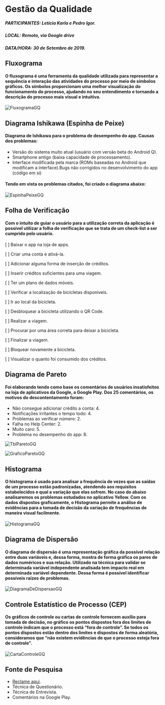 # Gestão da Qualidade

##### PARTICIPANTES: Letícia Karla e Pedro Igor.
##### LOCAL: Remoto, via Google drive
##### DATA/HORA: 30 de Setembro de 2019.

## Fluxograma
#### O fluxograma é uma ferramenta da qualidade utilizada para representar a sequência e interação das atividades do processo por meio de símbolos gráficos. Os símbolos proporcionam uma melhor visualização do funcionamento do processo, ajudando no seu entendimento e tornando a descrição do processo mais visual e intuitiva.

![FluxogramaGQ](/img/modelagem/gestaoqualidade/fluxograma.png)

## Diagrama Ishikawa (Espinha de Peixe)
#### Diagrama de Ishikawa para o problema de desempenho do app. Causas dos problemas:
* Versão do sistema muito atual (usuário com versão beta do Android Q).
* Smartphone antigo (baixa capacidade de processamento).
* Interface modificada pela marca (ROMs baseadas no Android que modificam a interface).Bugs não corrigidos no desenvolvimento do app (código em si)

#### Tendo em vista os problemas citados, foi criado o diagrama abaixo:

![EspinhaPeixeGQ](/img/modelagem/gestaoqualidade/espinha_de_peixe.png)

## Folha de Verificação
#### Com o intuito de guiar o usuário para a utilização correta da aplicação é possível utilizar a folha de verificação que se trata de um check-list a ser cumprido pelo usuário.

[ ] Baixar o app na loja de apps.

[ ] Criar uma conta e ativá-la.

[ ] Adicionar alguma forma de inserção de créditos.

[ ] Inserir créditos suficientes para uma viagem.

[ ] Ter um plano de dados móveis.

[ ] Verificar a localização de bicicletas disponíveis.

[ ] Ir ao local da bicicleta.

[ ] Desbloquear a bicicleta utilizando o QR Code.

[ ] Realizar a viagem.

[ ] Procurar por uma área correta para deixar a bicicleta.

[ ] Finalizar a viagem.

[ ] Bloquear novamente a bicicleta.

[ ] Visualizar o quanto foi consumido dos créditos.

## Diagrama de Pareto
#### Foi elaborando tendo como base os comentários de usuários insatisfeitos na loja de aplicativos da Google, a Google Play. Dos 25 comentários, os motivos do descontentamento foram: 
* Não consegue adicionar crédito a conta: 4.
* Notificações irritantes o tempo todo: 4.
* Problemas ao verificar número: 2.
* Falha no Help Center: 2.
* Muito caro: 5.
* Problema no desempenho do app: 8.

![TblParetoGQ](/img/modelagem/gestaoqualidade/tabela_de_pareto.png)

![GraficoParetoGQ](/img/modelagem/gestaoqualidade/grafico_de_pareto.png)

## Histograma
#### O histograma é usado para analisar a frequência de vezes que as saídas de um processo estão padronizadas, atendendo aos requisitos estabelecidos e qual a variação que elas sofrem. No caso do abaixo analisaremos os problemas estudados no aplicativo Yellow. Com os dados dispostos graficamente, o Histograma permite a análise de evidências para a tomada de decisão da variação de frequências de maneira visual facilmente.

![HistogramaGQ](/img/modelagem/gestaoqualidade/histograma.png)

## Diagrama de Dispersão
#### O diagrama de dispersão é uma representação gráfica da possível relação entre duas variáveis e, dessa forma, mostra de forma gráfica os pares de dados numéricos e sua relação. Utilizado na técnica para validar se determinada variável independente analisada tem impacto real em determinada variável dependente. Dessa forma é possível identificar possíveis raízes de problemas. 

![DiagramaDeDispersaoGQ](/img/modelagem/gestaoqualidade/diagrama_de_dispersao.png)

## Controle Estatístico de Processo (CEP)
#### Os gráficos de controle ou cartas de controle  fornecem auxílio para tomada de decisão, no gráfico os pontos dispostos fora dos limites de controle indicam que o processo está “fora de controle”. Se todos os pontos dispostos estão dentro dos limites e dispostos de forma aleatória, consideramos que “não existem evidências de que o processo esteja fora de controle".

![CartaControleGQ](/img/modelagem/gestaoqualidade/carta_de_controle.png)

## Fonte de Pesquisa
* [Reclame aqui](https://www.reclameaqui.com.br/empresa/yellow_292088).
* Técnica de Questionário.
* Técnica de Entrevista.
* Comentários na Google Play.




